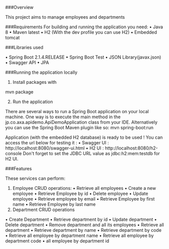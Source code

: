 ###Overview 

This project aims to manage employees and departments

###Requirements
For building and running the application you need:
•	Java 8
•	Maven latest
•	H2 (With the dev profile you can use H2)
•	Embedded tomcat


###Libraries used

•	Spring Boot 2.1.4.RELEASE
•	Spring Boot Test
•	JSON Library(javax.json)
•	Swagger API
•	JPA 

###Running the application locally
1.	Install packages with 

 mvn package

2.	Run the application

There are several ways to run a Spring Boot application on your local machine. One way is to execute the main method in the jp.co.axa.apidemo.ApiDemoApplication class from your IDE.
Alternatively you can use the Spring Boot Maven plugin like so:
mvn spring-boot:run

Application (with the embedded H2 database) is ready to be used ! You can access the url below for testing it :
•	Swagger UI : http://localhost:8080/swagger-ui.html
•	H2 UI : http://localhost:8080/h2-console
Don't forget to set the JDBC URL value as jdbc:h2:mem:testdb for H2 UI.

###Features

These services can perform:
1.	Employee CRUD operations:
•	Retrieve all employees 
•	Create a new employee 
•	Retrieve Employee by id 
•	Delete employee
•	Update employee
•	Retrieve employee by email 
•	Retrieve Employee by first name
•	Retrieve Employee by last name
2.	Department CRUD operations

•	Create Department 
•	Retrieve department by id
•	Update department 
•	Delete department 
•	Remove department and all its employees 
•	Retrieve all department 
•	Retrieve department by name
•	Retrieve department by code
•	Retrieve all employee by department name
•	Retrieve all employee by department code 
•	all employee by department id
